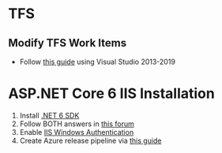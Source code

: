 # TFS
## Modify TFS Work Items
- Follow [this guide](https://www.youtube.com/watch?v=phDu9a4F7l8) using Visual Studio 2013-2019

# ASP.NET Core 6 IIS Installation
1. Install [.NET 6 SDK](https://dotnet.microsoft.com/en-us/download/dotnet/6.0)
1. Follow BOTH answers in [this forum](https://social.msdn.microsoft.com/Forums/en-US/5214ded6-2c4d-4c0a-bca6-ced39b76c2ea/error-message-4013-you-do-not-have-permission-to-view-this-directory-or-page-using-the-credentials?forum=aspinstallandsetup)
1. Enable [IIS Windows Authentication](https://docs.xperience.io/k10/managing-users/user-registration-and-authentication/configuring-windows-ad-authentication)
1. Create Azure release pipeline via [this guide](https://levelup.gitconnected.com/automating-deployments-to-on-premis-servers-with-azure-devops-bb0e6cac4656)
